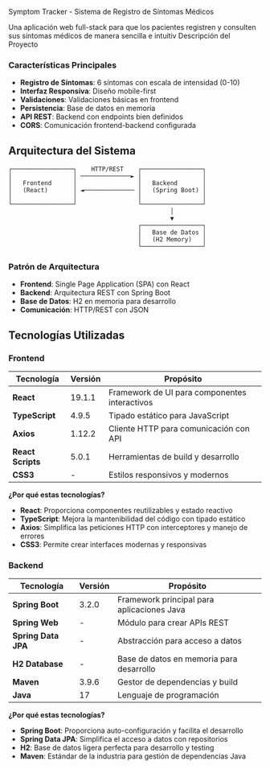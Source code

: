 ﻿Symptom Tracker - Sistema de Registro de Síntomas Médicos

Una aplicación web full-stack para que los pacientes registren y consulten sus síntomas médicos de manera sencilla e intuitiv
Descripción del Proyecto


### Características Principales

- **Registro de Síntomas**: 6 síntomas con escala de intensidad (0-10)
- **Interfaz Responsiva**: Diseño mobile-first
- **Validaciones**: Validaciones básicas en frontend
- **Persistencia**: Base de datos en memoria
- **API REST**: Backend con endpoints bien definidos
- **CORS**: Comunicación frontend-backend configurada

## Arquitectura del Sistema

```
┌─────────────────┐    HTTP/REST    ┌─────────────────┐
│                 │ ──────────────► │                 │
│   Frontend      │                 │   Backend       │
│   (React)       │ ◄────────────── │   (Spring Boot) │
│                 │                 │                 │
└─────────────────┘                 └─────────────────┘
                                             │
                                             ▼
                                    ┌─────────────────┐
                                    │   Base de Datos │
                                    │   (H2 Memory)   │
                                    └─────────────────┘
```

### Patrón de Arquitectura

- **Frontend**: Single Page Application (SPA) con React
- **Backend**: Arquitectura REST con Spring Boot
- **Base de Datos**: H2 en memoria para desarrollo
- **Comunicación**: HTTP/REST con JSON

## Tecnologías Utilizadas

### Frontend

| Tecnología | Versión | Propósito |
|------------|---------|-----------|
| **React** | 19.1.1 | Framework de UI para componentes interactivos |
| **TypeScript** | 4.9.5 | Tipado estático para JavaScript |
| **Axios** | 1.12.2 | Cliente HTTP para comunicación con API |
| **React Scripts** | 5.0.1 | Herramientas de build y desarrollo |
| **CSS3** | - | Estilos responsivos y modernos |

**¿Por qué estas tecnologías?**

- **React**: Proporciona componentes reutilizables y estado reactivo
- **TypeScript**: Mejora la mantenibilidad del código con tipado estático
- **Axios**: Simplifica las peticiones HTTP con interceptores y manejo de errores
- **CSS3**: Permite crear interfaces modernas y responsivas

### Backend

| Tecnología | Versión | Propósito |
|------------|---------|-----------|
| **Spring Boot** | 3.2.0 | Framework principal para aplicaciones Java |
| **Spring Web** | - | Módulo para crear APIs REST |
| **Spring Data JPA** | - | Abstracción para acceso a datos |
| **H2 Database** | - | Base de datos en memoria para desarrollo |
| **Maven** | 3.9.6 | Gestor de dependencias y build |
| **Java** | 17 | Lenguaje de programación |

**¿Por qué estas tecnologías?**

- **Spring Boot**: Proporciona auto-configuración y facilita el desarrollo
- **Spring Data JPA**: Simplifica el acceso a datos con repositorios
- **H2**: Base de datos ligera perfecta para desarrollo y testing
- **Maven**: Estándar de la industria para gestión de dependencias Java